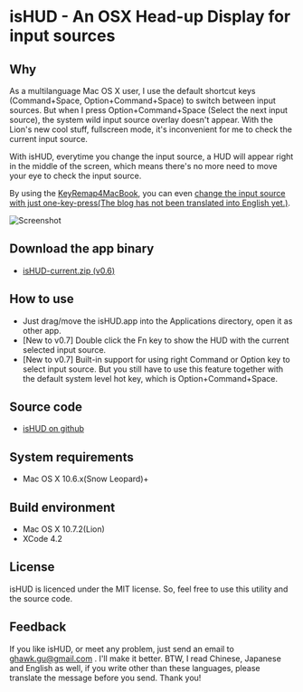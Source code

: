 # isHUD - An OSX Head-up Display for input sources

## Why
As a multilanguage Mac OS X user, I use the default shortcut keys (Command+Space, Option+Command+Space) to switch between input sources. But when I press Option+Command+Space (Select the next input source), the system wild input source overlay doesn't appear. With the Lion's new cool stuff, fullscreen mode, it's inconvenient for me to check the current input source.

With isHUD, everytime you change the input source, a HUD will appear right in the middle of the screen, which means there's no more need to move your eye to check the input source.

By using the [KeyRemap4MacBook](http://pqrs.org/macosx/keyremap4macbook/), you can even [change the input source with just one-key-press(The blog has not been translated into English yet.)](http://www.think-in-g.net/ghawk/blog/2011/11/os-x-mappging-a-single-key-to-select-input-source/).

![Screenshot](http://www.think-in-g.net/ghawk/blog/wp-content/uploads/2011/11/isHUD-screenshot-eng.jpg)

## Download the app binary
- [isHUD-current.zip (v0.6)](http://www.think-in-g.net/share/isHUD/isHUD-current.zip)

## How to use
- Just drag/move the isHUD.app into the Applications directory, open it as other app.
- [New to v0.7] Double click the Fn key to show the HUD with the current selected input source.
- [New to v0.7] Built-in support for using right Command or Option key to select input source.
But you still have to use this feature together with the default system level hot key, which is Option+Command+Space.  

## Source code
- [isHUD on github](https://github.com/ghawkgu/isHUD)

## System requirements
- Mac OS X 10.6.x(Snow Leopard)+

## Build environment
- Mac OS X 10.7.2(Lion)
- XCode 4.2

## License
isHUD is licenced under the MIT license. So, feel free to use this utility and the source code.

## Feedback
If you like isHUD, or meet any problem, just send an email to ghawk.gu@gmail.com .  I'll make it better. BTW, I read Chinese, Japanese and English as well, if you write other than these languages, please translate the message before you send. Thank you!


